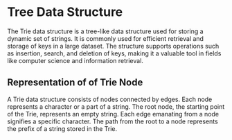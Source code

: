 # Tree Data Structure
The Trie data structure is a tree-like data structure used for storing a dynamic set of strings.
It is commonly used for efficient retrieval and storage of keys in a large dataset. The structure supports operations
such as insertion, search, and deletion of keys, making it a valuable tool in fields like computer science 
and information retrieval.

## Representation of of Trie Node
A Trie data structure consists of nodes connected by edges. Each node represents a character or a part of a string. 
The root node, the starting point of the Trie, represents an empty string. Each edge emanating from a node signifies a specific character.
The path from the root to a node represents the prefix of a string stored in the Trie.


